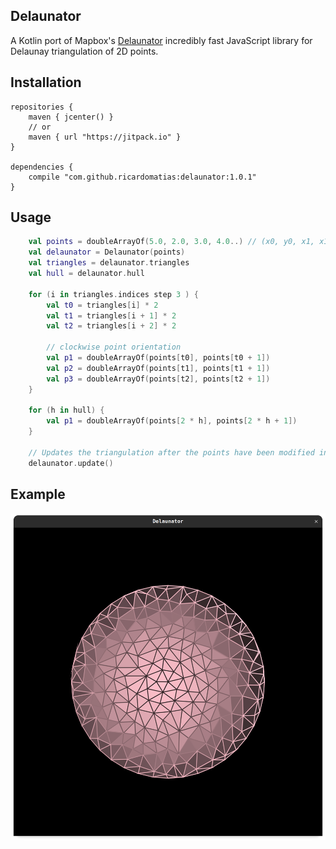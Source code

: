 ## Delaunator

A Kotlin port of Mapbox's [Delaunator](https://github.com/mapbox/delaunator) incredibly fast JavaScript library for Delaunay triangulation of 2D points. 

## Installation

```graddle
repositories {
    maven { jcenter() }
    // or
    maven { url "https://jitpack.io" }
}

dependencies {
    compile "com.github.ricardomatias:delaunator:1.0.1"
}
```

## Usage

```kotlin
    val points = doubleArrayOf(5.0, 2.0, 3.0, 4.0..) // (x0, y0, x1, x1, x2, y2)
    val delaunator = Delaunator(points)
    val triangles = delaunator.triangles
    val hull = delaunator.hull

    for (i in triangles.indices step 3 ) {
        val t0 = triangles[i] * 2
        val t1 = triangles[i + 1] * 2
        val t2 = triangles[i + 2] * 2
    
        // clockwise point orientation
        val p1 = doubleArrayOf(points[t0], points[t0 + 1])
        val p2 = doubleArrayOf(points[t1], points[t1 + 1])
        val p3 = doubleArrayOf(points[t2], points[t2 + 1])
    }

    for (h in hull) {
        val p1 = doubleArrayOf(points[2 * h], points[2 * h + 1])
    }

    // Updates the triangulation after the points have been modified in-place.
    delaunator.update()
```

## Example

![example](example.png)
